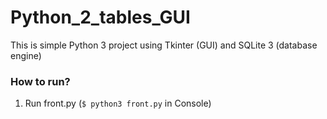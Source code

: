 # Python_2_tables_GUI

This is simple Python 3 project using Tkinter (GUI) and SQLite 3 (database engine)

### How to run?
1. Run front.py (```$ python3 front.py``` in Console)
